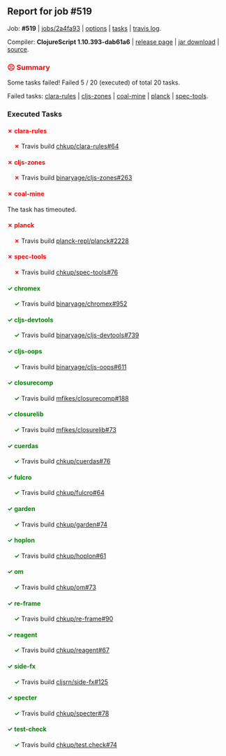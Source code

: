 ## Report for job #519

Job: **#519** | [jobs/2a4fa93](https://github.com/cljs-oss/canary/commit/2a4fa934de0bb11d5797ea3650663d1f757612b0) | [options](options.edn) | [tasks](tasks.edn) | [travis log](https://travis-ci.org/cljs-oss/canary/builds/415303838).

Compiler: **ClojureScript 1.10.393-dab61a6** | [release page](https://github.com/cljs-oss/canary/releases/tag/r1.10.393-dab61a6) | [jar download](https://github.com/cljs-oss/canary/releases/download/r1.10.393-dab61a6/clojurescript-1.10.393-dab61a6.jar) | [source](https://github.com/clojure/clojurescript/commit/dab61a6f2d66a6353003724745dd55b0ef93d216).

### <b style='color:red'>☹ Summary</b>

Some tasks failed! Failed 5 / 20 (executed) of total 20 tasks.

Failed tasks: [clara-rules](#-clara-rules) | [cljs-zones](#-cljs-zones) | [coal-mine](#-coal-mine) | [planck](#-planck) | [spec-tools](#-spec-tools).

### Executed Tasks

#### <b style='color:red'>&#x2717; clara-rules</b>
&nbsp;&nbsp;&nbsp;&nbsp;<b style='color:red'>&#x2717;</b> Travis build [chkup/clara-rules#64](https://travis-ci.org/chkup/clara-rules/builds/415304734)<br>

#### <b style='color:red'>&#x2717; cljs-zones</b>
&nbsp;&nbsp;&nbsp;&nbsp;<b style='color:red'>&#x2717;</b> Travis build [binaryage/cljs-zones#263](https://travis-ci.org/binaryage/cljs-zones/builds/415304757)<br>

#### <b style='color:red'>&#x2717; coal-mine</b>
The task has timeouted.

#### <b style='color:red'>&#x2717; planck</b>
&nbsp;&nbsp;&nbsp;&nbsp;<b style='color:red'>&#x2717;</b> Travis build [planck-repl/planck#2228](https://travis-ci.org/planck-repl/planck/builds/415304924)<br>

#### <b style='color:red'>&#x2717; spec-tools</b>
&nbsp;&nbsp;&nbsp;&nbsp;<b style='color:red'>&#x2717;</b> Travis build [chkup/spec-tools#76](https://travis-ci.org/chkup/spec-tools/builds/415304830)<br>

#### <b style='color:green'>&#x2713; chromex</b>
&nbsp;&nbsp;&nbsp;&nbsp;<b style='color:green'>&#x2713;</b> Travis build [binaryage/chromex#952](https://travis-ci.org/binaryage/chromex/builds/415304732)<br>

#### <b style='color:green'>&#x2713; cljs-devtools</b>
&nbsp;&nbsp;&nbsp;&nbsp;<b style='color:green'>&#x2713;</b> Travis build [binaryage/cljs-devtools#739](https://travis-ci.org/binaryage/cljs-devtools/builds/415304753)<br>

#### <b style='color:green'>&#x2713; cljs-oops</b>
&nbsp;&nbsp;&nbsp;&nbsp;<b style='color:green'>&#x2713;</b> Travis build [binaryage/cljs-oops#611](https://travis-ci.org/binaryage/cljs-oops/builds/415304755)<br>

#### <b style='color:green'>&#x2713; closurecomp</b>
&nbsp;&nbsp;&nbsp;&nbsp;<b style='color:green'>&#x2713;</b> Travis build [mfikes/closurecomp#188](https://travis-ci.org/mfikes/closurecomp/builds/415304759)<br>

#### <b style='color:green'>&#x2713; closurelib</b>
&nbsp;&nbsp;&nbsp;&nbsp;<b style='color:green'>&#x2713;</b> Travis build [mfikes/closurelib#73](https://travis-ci.org/mfikes/closurelib/builds/415304761)<br>

#### <b style='color:green'>&#x2713; cuerdas</b>
&nbsp;&nbsp;&nbsp;&nbsp;<b style='color:green'>&#x2713;</b> Travis build [chkup/cuerdas#76](https://travis-ci.org/chkup/cuerdas/builds/415304782)<br>

#### <b style='color:green'>&#x2713; fulcro</b>
&nbsp;&nbsp;&nbsp;&nbsp;<b style='color:green'>&#x2713;</b> Travis build [chkup/fulcro#64](https://travis-ci.org/chkup/fulcro/builds/415304784)<br>

#### <b style='color:green'>&#x2713; garden</b>
&nbsp;&nbsp;&nbsp;&nbsp;<b style='color:green'>&#x2713;</b> Travis build [chkup/garden#74](https://travis-ci.org/chkup/garden/builds/415304786)<br>

#### <b style='color:green'>&#x2713; hoplon</b>
&nbsp;&nbsp;&nbsp;&nbsp;<b style='color:green'>&#x2713;</b> Travis build [chkup/hoplon#61](https://travis-ci.org/chkup/hoplon/builds/415304797)<br>

#### <b style='color:green'>&#x2713; om</b>
&nbsp;&nbsp;&nbsp;&nbsp;<b style='color:green'>&#x2713;</b> Travis build [chkup/om#73](https://travis-ci.org/chkup/om/builds/415304805)<br>

#### <b style='color:green'>&#x2713; re-frame</b>
&nbsp;&nbsp;&nbsp;&nbsp;<b style='color:green'>&#x2713;</b> Travis build [chkup/re-frame#90](https://travis-ci.org/chkup/re-frame/builds/415304816)<br>

#### <b style='color:green'>&#x2713; reagent</b>
&nbsp;&nbsp;&nbsp;&nbsp;<b style='color:green'>&#x2713;</b> Travis build [chkup/reagent#67](https://travis-ci.org/chkup/reagent/builds/415304825)<br>

#### <b style='color:green'>&#x2713; side-fx</b>
&nbsp;&nbsp;&nbsp;&nbsp;<b style='color:green'>&#x2713;</b> Travis build [cljsrn/side-fx#125](https://travis-ci.org/cljsrn/side-fx/builds/415304911)<br>

#### <b style='color:green'>&#x2713; specter</b>
&nbsp;&nbsp;&nbsp;&nbsp;<b style='color:green'>&#x2713;</b> Travis build [chkup/specter#78](https://travis-ci.org/chkup/specter/builds/415304930)<br>

#### <b style='color:green'>&#x2713; test-check</b>
&nbsp;&nbsp;&nbsp;&nbsp;<b style='color:green'>&#x2713;</b> Travis build [chkup/test.check#74](https://travis-ci.org/chkup/test.check/builds/415304942)<br>